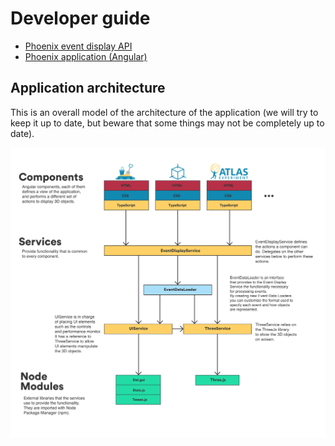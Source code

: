 # Developer guide

* [Phoenix event display API](../packages/phoenix-event-display/)
* [Phoenix application (Angular)](../packages/phoenix-app/)

## Application architecture

This is an overall model of the architecture of the application (we will try to keep it up to date, but beware that some things may not be completely up to date).

![Architecture model](../packages/phoenix-app/src/assets/images/architecture.svg)
